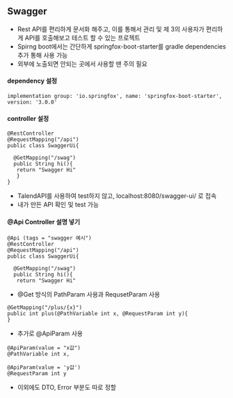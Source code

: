 ## Swagger
- Rest API를 편리하게 문서화 해주고, 이를 통해서 관리 및 제 3의 사용자가 편리하게 API를 호출해보고 테스트 할 수 있는 프로젝트
- Spirng boot에서는 간단하게 springfox-boot-starter를 gradle dependencies 추가 통해 사용 가능
- 외부에 노출되면 안되는 곳에서 사용할 땐 주의 필요

#### dependency 설정
```
implementation group: 'io.springfox', name: 'springfox-boot-starter', version: '3.0.0'
```

#### controller 설정
```
@RestController
@RequestMapping("/api")
public class SwaggerUi{

  @GetMapping("/swag")
  public String hi(){
   return "Swagger Hi"
   }
}
```

- TalendAPI를 사용하여 test하지 않고, localhost:8080/swagger-ui/ 로 접속
- 내가 만든 API 확인 및 test 가능

#### @Api Controller 설명 넣기
```
@Api (tags = "swagger 예시")
@RestController
@RequestMapping("/api")
public class SwaggerUi{

  @GetMapping("/swag")
  public String hi(){
   return "Swagger Hi"
```

- @Get 방식의 PathParam 사용과 RequsetParam 사용
```
@GetMapping("/plus/{x}")
public int plus(@PathVariable int x, @RequestParam int y){
}
```



- 추가로 @ApiParam 사용
```
@ApiParam(value = "x값")
@PathVariable int x,

@ApiParam(value = 'y값')
@RequestParam int y
```

- 이외에도 DTO, Error 부분도 따로 정할 
